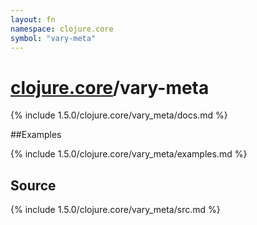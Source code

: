 ```yaml
---
layout: fn
namespace: clojure.core
symbol: "vary-meta"
---
```


# [clojure.core](../)/vary-meta

{% include 1.5.0/clojure.core/vary_meta/docs.md %}

##Examples

{% include 1.5.0/clojure.core/vary_meta/examples.md %}
## Source
{% include 1.5.0/clojure.core/vary_meta/src.md %}

